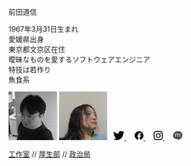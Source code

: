 前田道信

1967年3月31日生まれ<br/>
愛媛県出身<br/>
東京都文京区在住<br/>
曖昧なものを愛するソフトウェアエンジニア<br/>
特技は若作り<br/>
魚食系

<img style="height: 96px;" src="img/portrait1.jpg" title="portrait 1" alt="portrait 1">
<img style="height: 96px;" src="img/portrait2.jpg" title="portrait 2" alt="portrait 2">

<a style="padding: 0 8px 0 8px;" href="https://twitter.com/mixnb">
    <img style="height: 18px;" src="img/twitter.png" title="Twitter" alt="Twitter" />
</a>
<a style="padding: 0 8px 0 8px;" href="https://www.facebook.com/michinobu.maeda">
    <img style="height: 18px;" src="img/facebook.png" title="Facebook" alt="Facebook" />
</a>
<a style="padding: 0 8px 0 8px;" href="https://www.instagram.com/michinobumaeda/">
    <img style="height: 18px;" src="img/instagram.png" title="Instagram" alt="Instagram" />
</a>
<a style="padding: 0 8px 0 8px;" href="http://mixi.jp/show_profile.pl?id=8734038">
    <img style="height: 18px;" src="img/mixi.png" title="mixi" alt="mixi" />
</a>

[工作室](/t/) //
[厚生部](/l/) //
[政治局](/p/)
